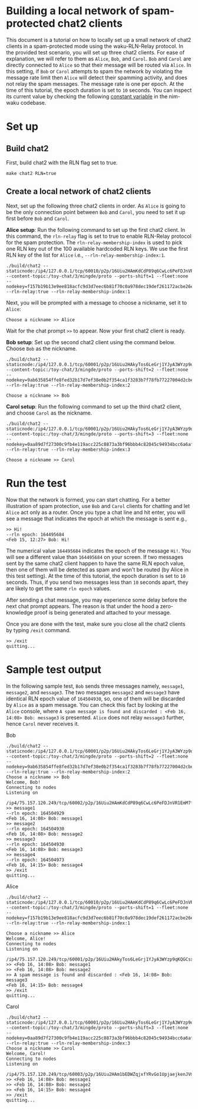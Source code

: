 # Building a local network of spam-protected chat2 clients 

This document is a tutorial on how to locally set up a small network of chat2 clients in a spam-protected mode using the waku-RLN-Relay protocol.
In the provided test scenario, you will set up three chat2 clients. 
For ease of explanation, we will refer to them as `Alice`, `Bob`, and `Carol`.
`Bob` and `Carol` are directly connected to `Alice` so that their message will be routed via `Alice`.
In this setting, if `Bob` or `Carol` attempts to spam the network by violating the message rate limit then `Alice` will detect their spamming activity, and does not relay the spam messages.
The message rate is one per epoch.
At the time of this tutorial, the epoch duration is set to `10` seconds.
You can inspect its current value by checking the following [constant variable](https://github.com/status-im/nim-waku/blob/21cac6d491a6d995a7a8ba84c85fecc7817b3d8b/waku/v2/protocol/waku_rln_relay/constants.nim#L245) in the nim-waku codebase.


# Set up
## Build chat2
First, build chat2 with the RLN flag set to true.

```
make chat2 RLN=true
```

## Create a local network of chat2 clients
Next, set up the following three chat2 clients in order.
As `Alice` is going to be the only connection point between `Bob` and `Carol`, you need to set it up first before `Bob` and `Carol`.

**Alice setup**:
Run the following command to set up the first chat2 client. In this command, the `rln-relay` flag is set to true to enable RLN-Relay protocol for the spam protection.
The `rln-relay-membership-index` is used to pick one RLN key out of the 100 available hardcoded RLN keys. 
We use the first RLN key of the list for `Alice` i.e., `--rln-relay-membership-index:1`.

```
./build/chat2 --staticnode:/ip4/127.0.0.1/tcp/60010/p2p/16Uiu2HAmKdCdP89q6CwLc6PeFDJnVR1EmM7fTgtphHiacSNBnuAz --content-topic:/toy-chat/3/mingde/proto --ports-shift=1 --fleet:none --nodekey=f157b19b13e9ee818acfc9d3d7eec6b81f70c0a978dec19def261172acbe26e6 --rln-relay:true --rln-relay-membership-index:1

```

Next, you will be prompted with a message to choose a nickname, set it to `Alice`:
```
Choose a nickname >> Alice
```
Wait for the  chat prompt `>>` to appear.
Now your first chat2 client is ready.




**Bob setup**:
Set up the second chat2 client using the command below. Choose `Bob` as the nickname.
```
./build/chat2 --staticnode:/ip4/127.0.0.1/tcp/60001/p2p/16Uiu2HAkyTos6LeGrj1YJyA3WYzp9qKQGCsxbtvyoBRHSu9PCrQZ --content-topic:/toy-chat/3/mingde/proto --ports-shift=2 --fleet:none --nodekey=9ab635854ffe8fed32b17d7ef38e0b2f354ca1f3283b7f78fb77227004d2cbe6 --rln-relay:true --rln-relay-membership-index:2 

Choose a nickname >> Bob
```

**Carol setup**:
Run the following command to set up the third chat2 client, and choose `Carol` as the nickname.
```
./build/chat2 --staticnode:/ip4/127.0.0.1/tcp/60001/p2p/16Uiu2HAkyTos6LeGrj1YJyA3WYzp9qKQGCsxbtvyoBRHSu9PCrQZ --content-topic:/toy-chat/3/mingde/proto --ports-shift=3 --fleet:none --nodekey=0aa89d7f27300c9fb4e119acc225c8873a3bf96bbb4c82045c94934bcc6a6af8 --rln-relay:true --rln-relay-membership-index:3

Choose a nickname >> Carol

```

# Run the test
Now that the network is formed, you can start chatting.
For a better illustration of spam protection, use `Bob` and `Carol` clients for chatting and let `Alice` act only as a router.
Once you type a chat line and hit enter, you will see a message that indicates the epoch at which the message is sent e.g.,
```
>> Hi!
--rln epoch: 164495684
<Feb 15, 12:27> Bob: Hi!
```
The numerical value `164495684` indicates the epoch of the message `Hi!`.
You will see a different value than `164495684` on your screen. 
If two messages sent by the same chat2 client happen to have the same RLN epoch value, then one of them will be detected as spam and won't be routed (by Alice in this test setting).
At the time of this tutorial, the epoch duration is set to `10` seconds.
Thus, if you send two messages less than `10` seconds apart, they are likely to get the same `rln epoch` values.

After sending a chat message, you may experience some delay before the next chat prompt appears. 
The reason is that under the hood a zero-knowledge proof is being generated and attached to your message.

Once you are done with the test, make sure you close all the chat2 clients by typing `/exit` command.
```
>> /exit
quitting...
```

# Sample test output

In the following sample test, `Bob` sends three messages namely, `message1`, `message2`, and `message3`. 
The two messages `message2` and `message3` have identical RLN epoch value of `164504930`, so, one of them will be discarded by `Alice` as a spam message. 
You can check this fact by looking at the `Alice` console, where `A spam message is found and discarded : <Feb 16, 14:08> Bob: message3` is presented. 
`Alice` does not relay `message3` further, hence `Carol` never receives it.

Bob
```
./build/chat2 --staticnode:/ip4/127.0.0.1/tcp/60001/p2p/16Uiu2HAkyTos6LeGrj1YJyA3WYzp9qKQGCsxbtvyoBRHSu9PCrQZ --content-topic:/toy-chat/3/mingde/proto --ports-shift=2 --fleet:none --nodekey=9ab635854ffe8fed32b17d7ef38e0b2f354ca1f3283b7f78fb77227004d2cbe6 --rln-relay:true --rln-relay-membership-index:2
Choose a nickname >> Bob
Welcome, Bob!
Connecting to nodes
Listening on
 /ip4/75.157.120.249/tcp/60002/p2p/16Uiu2HAmKdCdP89q6CwLc6PeFDJnVR1EmM7fTgtphHiacSNBnuAz
>> message1
--rln epoch: 164504929
<Feb 16, 14:08> Bob: message1
>> message2
--rln epoch: 164504930
<Feb 16, 14:08> Bob: message2
>> message3
--rln epoch: 164504930
<Feb 16, 14:08> Bob: message3
>> message4
--rln epoch: 164504973
<Feb 16, 14:15> Bob: message4
>> /exit
quitting...
```

Alice
```
./build/chat2 --staticnode:/ip4/127.0.0.1/tcp/60010/p2p/16Uiu2HAmKdCdP89q6CwLc6PeFDJnVR1EmM7fTgtphHiacSNBnuAz --content-topic:/toy-chat/3/mingde/proto --ports-shift=1 --fleet:none --nodekey=f157b19b13e9ee818acfc9d3d7eec6b81f70c0a978dec19def261172acbe26e6 --rln-relay:true --rln-relay-membership-index:1

Choose a nickname >> Alice
Welcome, Alice!
Connecting to nodes
Listening on
 /ip4/75.157.120.249/tcp/60001/p2p/16Uiu2HAkyTos6LeGrj1YJyA3WYzp9qKQGCsxbtvyoBRHSu9PCrQZ
>> <Feb 16, 14:08> Bob: message1
>> <Feb 16, 14:08> Bob: message2
>> A spam message is found and discarded : <Feb 16, 14:08> Bob: message3
<Feb 16, 14:15> Bob: message4
>> /exit
quitting...
```

Carol
```
./build/chat2 --staticnode:/ip4/127.0.0.1/tcp/60001/p2p/16Uiu2HAkyTos6LeGrj1YJyA3WYzp9qKQGCsxbtvyoBRHSu9PCrQZ --content-topic:/toy-chat/3/mingde/proto --ports-shift=3 --fleet:none --nodekey=0aa89d7f27300c9fb4e119acc225c8873a3bf96bbb4c82045c94934bcc6a6af8 --rln-relay:true --rln-relay-membership-index:3
Choose a nickname >> Carol
Welcome, Carol!
Connecting to nodes
Listening on
 /ip4/75.157.120.249/tcp/60003/p2p/16Uiu2HAm1bEDWZqjxfYRvGo1UpjaejkenJVmMFMPMDmgWWGkREJu
>> <Feb 16, 14:08> Bob: message1
>> <Feb 16, 14:08> Bob: message2
>> <Feb 16, 14:15> Bob: message4
>> /exit
quitting...
```